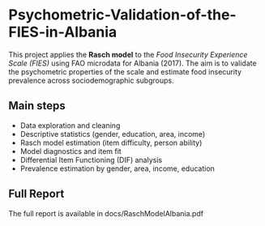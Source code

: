 # Psychometric-Validation-of-the-FIES-in-Albania
This project applies the **Rasch model** to the *Food Insecurity Experience Scale (FIES)* using FAO microdata for Albania (2017). The aim is to validate the psychometric properties of the scale and estimate food insecurity prevalence across sociodemographic subgroups.
## Main steps
- Data exploration and cleaning
- Descriptive statistics (gender, education, area, income)
- Rasch model estimation (item difficulty, person ability)
- Model diagnostics and item fit
- Differential Item Functioning (DIF) analysis
- Prevalence estimation by gender, area, income, education

## Full Report
The full report is available in docs/RaschModelAlbania.pdf
